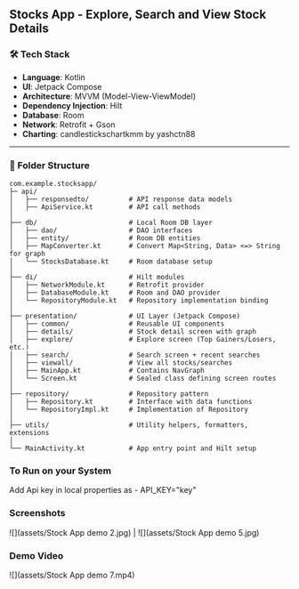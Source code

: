 ## Stocks App - Explore, Search and View Stock Details

### 🛠️ Tech Stack

- **Language**: Kotlin  
- **UI**: Jetpack Compose  
- **Architecture**: MVVM (Model-View-ViewModel)  
- **Dependency Injection**: Hilt  
- **Database**: Room  
- **Network**: Retrofit + Gson  
- **Charting**: candlestickschartkmm by yashctn88  

---

### 📂 Folder Structure

```text
com.example.stocksapp/
├─ api/
│   ├── responsedto/          # API response data models
│   ├── ApiService.kt         # API call methods
│
├── db/                       # Local Room DB layer
│   ├── dao/                  # DAO interfaces
│   ├── entity/               # Room DB entities
│   ├── MapConverter.kt       # Convert Map<String, Data> <=> String for graph
│   └── StocksDatabase.kt     # Room database setup
│
├── di/                       # Hilt modules
│   ├── NetworkModule.kt      # Retrofit provider
│   ├── DatabaseModule.kt     # Room and DAO provider
│   └── RepositoryModule.kt   # Repository implementation binding
│
├── presentation/             # UI Layer (Jetpack Compose)
│   ├── common/               # Reusable UI components
│   ├── details/              # Stock detail screen with graph
│   ├── explore/              # Explore screen (Top Gainers/Losers, etc.)
│   ├── search/               # Search screen + recent searches
│   ├── viewall/              # View all stocks/searches
│   ├── MainApp.kt            # Contains NavGraph
│   └── Screen.kt             # Sealed class defining screen routes
│
├── repository/               # Repository pattern
│   ├── Repository.kt         # Interface with data functions
│   └── RepositoryImpl.kt     # Implementation of Repository
│
├── utils/                    # Utility helpers, formatters, extensions
│
└── MainActivity.kt           # App entry point and Hilt setup
```

### To Run on your System
Add Api key in local properties as -
API_KEY="key"

### Screenshots
![](assets/Stock App demo 2.jpg) | ![](assets/Stock App demo 5.jpg) 


### Demo Video
![](assets/Stock App demo 7.mp4)
